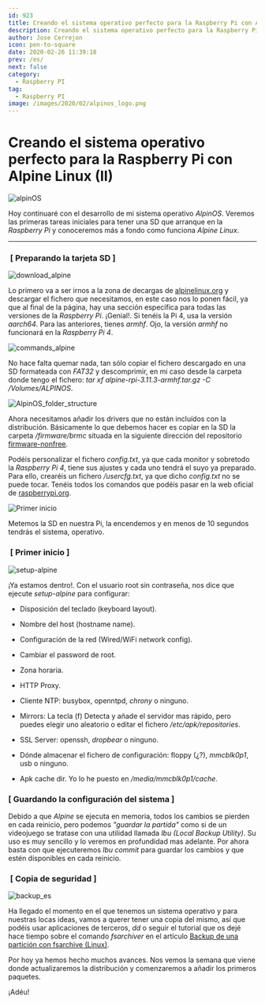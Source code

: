 ```yaml
---
id: 923
title: Creando el sistema operativo perfecto para la Raspberry Pi con Alpine Linux (II)
description: Creando el sistema operativo perfecto para la Raspberry Pi con Alpine Linux (II)
author: Jose Cerrejon
icon: pen-to-square
date: 2020-02-26 11:39:18
prev: /es/
next: false
category:
  - Raspberry PI
tag:
  - Raspberry PI
image: /images/2020/02/alpinos_logo.png
---
```


# Creando el sistema operativo perfecto para la Raspberry Pi con Alpine Linux (II)

![alpinOS](/images/2020/02/alpinos_logo.png)

Hoy continuaré con el desarrollo de mi sistema operativo *AlpinOS*. Veremos las primeras tareas iniciales para tener una SD que arranque en la *Raspberry Pi* y conoceremos más a fondo como funciona *Alpine Linux*.

- - -
###  [ Preparando la tarjeta SD ]

![download_alpine](/images/2020/02/download_alpine.png)

Lo primero va a ser irnos a la zona de decargas de [alpinelinux.org](https://alpinelinux.org/downloads/) y descargar el fichero que necesitamos, en este caso nos lo ponen fácil, ya que al final de la página, hay una sección específica para todas las versiones de la *Raspberry Pi*. ¡Genial!. Si tenéis la Pi 4, usa la versión *aarch64*. Para las anteriores, tienes *armhf*. Ojo, la versión *armhf* no funcionará en la *Raspberry Pi 4*.

![commands_alpine](/images/2020/02/commands_alpine.png)

No hace falta quemar nada, tan sólo copiar el fichero descargado en una SD formateada con *FAT32* y descomprimir, en mi caso desde la carpeta donde tengo el fichero: *tar xf alpine-rpi-3.11.3-armhf.tar.gz -C /Volumes/ALPINOS*.

![AlpinOS_folder_structure](/images/2020/02/AlpinOS_folder_structure.png)

Ahora necesitamos añadir los drivers que no están incluídos con la distribución. Básicamente lo que debemos hacer es copiar en la SD la carpeta */firmware/brmc* situada en la siguiente dirección del repositorio [firmware-nonfree](https://github.com/RPi-Distro/firmware-nonfree).

Podéis personalizar el fichero *config.txt*, ya que cada monitor y sobretodo la *Raspberry Pi 4*, tiene sus ajustes y cada uno tendrá el suyo ya preparado. Para ello, crearéis un fichero */usercfg.txt*, ya que dicho *config.txt* no se puede tocar. Tenéis todos los comandos que podéis pasar en la web oficial de [raspberrypi.org](https://www.raspberrypi.org/documentation/configuration/config-txt/video.md).

![Primer inicio](/images/2020/02/meet_alpineOS.jpg "Primer inicio")

Metemos la SD en nuestra Pi, la encendemos y en menos de 10 segundos tendrás el sistema, operativo.

###  [ Primer inicio ]

![setup-alpine](/images/2020/02/alpine-setup.jpg "setup-alpine")

¡Ya estamos dentro!. Con el usuario root sin contraseña, nos dice que ejecute *setup-alpine* para configurar:

* Disposición del teclado (keyboard layout).

* Nombre del host (hostname name).

* Configuración de la red (Wired/WiFi network config).

* Cambiar el password de root.

* Zona horaria.

* HTTP Proxy.

* Cliente NTP: busybox, openntpd, *chrony* o ninguno.

* Mirrors: La tecla (f) Detecta y añade el servidor mas rápido, pero puedes elegir uno aleatorio o editar el fichero */etc/apk/repositories*.

* SSL Server: openssh, *dropbear* o ninguno.

* Dónde almacenar el fichero de configuración: floppy (¿?), *mmcblk0p1*, usb o ninguno.

* Apk cache dir. Yo lo he puesto en */media/mmcblk0p1/cache*.


###  [ Guardando la configuración del sistema ]

Debido a que *Alpine* se ejecuta en memoria, todos los cambios se pierden en cada reinicio, pero podemos *"guardar la partida"* como si de un videojuego se tratase con una utilidad llamada *lbu (Local Backup Utility)*. Su uso es muy sencillo y lo veremos en profundidad mas adelante. Por ahora basta con que ejecuteremos *lbu commit* para guardar los cambios y que estén disponibles en cada reinicio.

###  [ Copia de seguridad ]

![backup_es](/images/backup_es.png)

Ha llegado el momento en el que tenemos un sistema operativo y para nuestras locas ideas, vamos a querer tener una copia del mismo, así que podéis usar aplicaciones de terceros, *dd* o seguir el tutorial que os dejé hace tiempo sobre el comando *fsarchiver* en el artículo [Backup de una partición con fsarchive (Linux)](/post.php?id=253).

Por hoy ya hemos hecho muchos avances. Nos vemos la semana que viene donde actualizaremos la distribución y comenzaremos a añadir los primeros paquetes.

¡Adéu!
